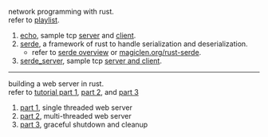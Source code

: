 network programming with rust.  
refer to [playlist](https://youtube.com/playlist?list=PLTgRMOcmRb3M2fbwAgclKI0yt4uVchwZH&si=Yvy13j-u-zZOXKoZ).

1. [echo](./echo/readmd.md), sample tcp [server](./echo/server.rs) and [client](./echo/client.rs).
2. [serde](./serde_practise/readme.md), a framework of rust to handle serialization and deserialization.
    - refer to [serde overview](https://serde.rs/) or [magiclen.org/rust-serde](https://magiclen.org/rust-serde/).
3. [serde_server](./serde_server/readme.md), sample tcp [server and client](./serde_server/src/main.rs).

---
building a web server in rust.  
refer to [tutorial part 1](https://youtu.be/BHxmWTVFWxQ?si=k-PJk7VJMiqcTFE4), [part 2](https://youtu.be/1AamFJGAE8E?si=sUsyZVdZCBQs0gKw), and [part 3](https://youtu.be/qjx8vutWaUQ?si=NbEcrHAuyTgJA5h6)

1. [part 1](./single_threaded_web_server/readme.md), single threaded web server
2. [part 2](), multi-threaded web server
3. [part 3](), graceful shutdown and cleanup